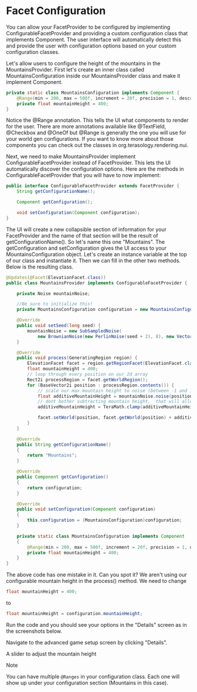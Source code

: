 # Facet Configuration

You can allow your FacetProvider to be configured by implementing ConfigurableFacetProvider and providing a custom configuration class that implements Component.  The user interface will automatically detect this and provide the user with configuration options based on your custom configuration classes.

Let's allow users to configure the height of the mountains in the MountainsProvider. First let's create an inner class called MountainsConfiguration inside our MountainsProvider class and make it implement Component.

```java
private static class MountainsConfiguration implements Component {
    @Range(min = 200, max = 500f, increment = 20f, precision = 1, description = "Mountain Height")
    private float mountainHeight = 400;
}
```

Notice the @Range annotation. This tells the UI what components to render for the user. There are more annotations available like @TextField, @Checkbox and @OneOf but @Range is generally the one you will use for your world gen configurations. If you want to know more about those components you can check out the classes in org.terasology.rendering.nui.

Next, we need to make MountainsProvider implement ConfigurableFacetProvider instead of FacetProvider. This lets the UI automatically discover the configuration options. Here are the methods in ConfigurableFacetProvider that you will have to now implement:

```java
public interface ConfigurableFacetProvider extends FacetProvider {
    String getConfigurationName();

    Component getConfiguration();

    void setConfiguration(Component configuration);
}
```

The UI will create a new collapsible section of information for your FacetProvider and the name of that section will be the result of getConfigurationName(). So let's name this one "Mountains". The getConfiguration and setConfiguration gives the UI access to your MountainsConfiguration object. Let's create an instance variable at the top of our class and instantiate it. Then we can fill in the other two methods. Below is the resulting class.

```java
@Updates(@Facet(ElevationFacet.class))
public class MountainsProvider implements ConfigurableFacetProvider {

    private Noise mountainNoise;

    //Be sure to initialize this!
    private MountainsConfiguration configuration = new MountainsConfiguration();

    @Override
    public void setSeed(long seed) {
        mountainNoise = new SubSampledNoise(
            new BrownianNoise(new PerlinNoise(seed + 2), 8), new Vector2f(0.001f, 0.001f), 1);
    }

    @Override
    public void process(GeneratingRegion region) {
        ElevationFacet facet = region.getRegionFacet(ElevationFacet.class);
        float mountainHeight = 400;
        // loop through every position on our 2d array
        Rect2i processRegion = facet.getWorldRegion();
        for (BaseVector2i position : processRegion.contents()) {
            // scale our max mountain height to noise (between -1 and 1)
            float additiveMountainHeight = mountainNoise.noise(position.x(), position.y()) * mountainHeight;
            // dont bother subtracting mountain height,  that will allow unaffected regions
            additiveMountainHeight = TeraMath.clamp(additiveMountainHeight, 0, mountainHeight);

            facet.setWorld(position, facet.getWorld(position) + additiveMountainHeight);
        }
    }

    @Override
    public String getConfigurationName()
    {
        return "Mountains";
    }

    @Override
    public Component getConfiguration()
    {
        return configuration;
    }

    @Override
    public void setConfiguration(Component configuration)
    {
        this.configuration = (MountainsConfiguration)configuration;
    }

    private static class MountainsConfiguration implements Component
    {
        @Range(min = 200, max = 500f, increment = 20f, precision = 1, description = "Mountain Height")
        private float mountainHeight = 400;
    }
}
```

The above code has one mistake in it. Can you spot it? We aren't using our configurable mountain height in the process() method. We need to change

```java
float mountainHeight = 400;
```

to

```java
float mountainHeight = configuration.mountainHeight;
```

Run the code and you should see your options in the "Details" screen as in the screenshots below.

<fig src="/_media/img/facet-configuration-1.png" alt="Navigate to advanced game setup screen.">Navigate to the advanced game setup screen by clicking "Details".</fig>

<fig src="/_media/img/facet-configuration-2.png" alt="Slider to adjust mountain height.">A slider to adjust the mountain height</fig>

> [!NOTE]
> You can have multiple `@Ranges` in your configuration class. Each one will show up under your configuration section (Mountains in this case).